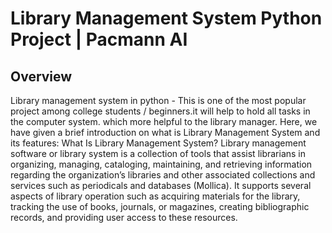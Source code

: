 # Library Management System  Python Project | Pacmann AI

## Overview
Library management system in python - This is one of the most popular project among college students / beginners.it will help to hold all tasks in the computer system. which more helpful to the library manager. Here, we have given a brief introduction on what is Library Management System and its features:
          What Is Library Management System?
Library management software or library system is a collection of tools that assist librarians in organizing, managing, cataloging, maintaining, and retrieving information regarding the organization’s libraries and other associated collections and services such as periodicals and databases (Mollica). It supports several aspects of library operation such as acquiring materials for the library, tracking the use of books, journals, or magazines, creating bibliographic records, and providing user access to these resources.
